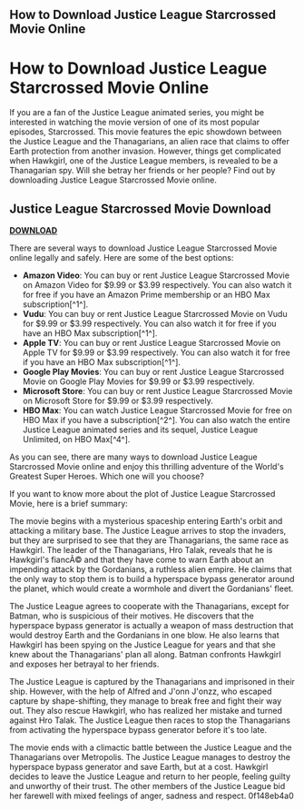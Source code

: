 ## How to Download Justice League Starcrossed Movie Online

  
# How to Download Justice League Starcrossed Movie Online
 
If you are a fan of the Justice League animated series, you might be interested in watching the movie version of one of its most popular episodes, Starcrossed. This movie features the epic showdown between the Justice League and the Thanagarians, an alien race that claims to offer Earth protection from another invasion. However, things get complicated when Hawkgirl, one of the Justice League members, is revealed to be a Thanagarian spy. Will she betray her friends or her people? Find out by downloading Justice League Starcrossed Movie online.
 
## Justice League Starcrossed Movie Download


[**DOWNLOAD**](https://www.google.com/url?q=https%3A%2F%2Fbltlly.com%2F2tKkxW&sa=D&sntz=1&usg=AOvVaw2nYOjfHQu3gKeJFyclaliN)

 
There are several ways to download Justice League Starcrossed Movie online legally and safely. Here are some of the best options:
 
- **Amazon Video**: You can buy or rent Justice League Starcrossed Movie on Amazon Video for $9.99 or $3.99 respectively. You can also watch it for free if you have an Amazon Prime membership or an HBO Max subscription[^1^].
- **Vudu**: You can buy or rent Justice League Starcrossed Movie on Vudu for $9.99 or $3.99 respectively. You can also watch it for free if you have an HBO Max subscription[^1^].
- **Apple TV**: You can buy or rent Justice League Starcrossed Movie on Apple TV for $9.99 or $3.99 respectively. You can also watch it for free if you have an HBO Max subscription[^1^].
- **Google Play Movies**: You can buy or rent Justice League Starcrossed Movie on Google Play Movies for $9.99 or $3.99 respectively.
- **Microsoft Store**: You can buy or rent Justice League Starcrossed Movie on Microsoft Store for $9.99 or $3.99 respectively.
- **HBO Max**: You can watch Justice League Starcrossed Movie for free on HBO Max if you have a subscription[^2^]. You can also watch the entire Justice League animated series and its sequel, Justice League Unlimited, on HBO Max[^4^].

As you can see, there are many ways to download Justice League Starcrossed Movie online and enjoy this thrilling adventure of the World's Greatest Super Heroes. Which one will you choose?
  
If you want to know more about the plot of Justice League Starcrossed Movie, here is a brief summary:
 
The movie begins with a mysterious spaceship entering Earth's orbit and attacking a military base. The Justice League arrives to stop the invaders, but they are surprised to see that they are Thanagarians, the same race as Hawkgirl. The leader of the Thanagarians, Hro Talak, reveals that he is Hawkgirl's fiancÃ© and that they have come to warn Earth about an impending attack by the Gordanians, a ruthless alien empire. He claims that the only way to stop them is to build a hyperspace bypass generator around the planet, which would create a wormhole and divert the Gordanians' fleet.
 
The Justice League agrees to cooperate with the Thanagarians, except for Batman, who is suspicious of their motives. He discovers that the hyperspace bypass generator is actually a weapon of mass destruction that would destroy Earth and the Gordanians in one blow. He also learns that Hawkgirl has been spying on the Justice League for years and that she knew about the Thanagarians' plan all along. Batman confronts Hawkgirl and exposes her betrayal to her friends.
 
The Justice League is captured by the Thanagarians and imprisoned in their ship. However, with the help of Alfred and J'onn J'onzz, who escaped capture by shape-shifting, they manage to break free and fight their way out. They also rescue Hawkgirl, who has realized her mistake and turned against Hro Talak. The Justice League then races to stop the Thanagarians from activating the hyperspace bypass generator before it's too late.
 
The movie ends with a climactic battle between the Justice League and the Thanagarians over Metropolis. The Justice League manages to destroy the hyperspace bypass generator and save Earth, but at a cost. Hawkgirl decides to leave the Justice League and return to her people, feeling guilty and unworthy of their trust. The other members of the Justice League bid her farewell with mixed feelings of anger, sadness and respect.
 0f148eb4a0
